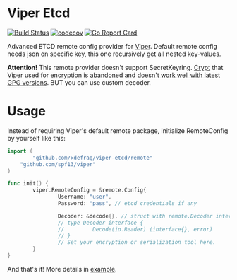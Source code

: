 # Viper Etcd
[![Build Status](https://travis-ci.com/xdefrag/viper-etcd.svg?branch=master)](https://travis-ci.com/xdefrag/viper-etcd)
[![codecov](https://codecov.io/gh/xdefrag/viper-etcd/branch/master/graph/badge.svg)](https://codecov.io/gh/xdefrag/viper-etcd)
[![Go Report Card](https://goreportcard.com/badge/github.com/xdefrag/viper-etcd)](https://goreportcard.com/report/github.com/xdefrag/viper-etcd)

Advanced ETCD remote config provider for [Viper](https://github.com/spf13/viper). Default remote config needs json on specific key, this one recursively get all nested key-values.

**Attention!** This remote provider doesn't support SecretKeyring. [Crypt](https://github.com/xordataexchange/crypt) that Viper used for encryption is [abandoned](https://github.com/xordataexchange/crypt/issues/23) and [doesn't work well with latest GPG versions](https://github.com/xordataexchange/crypt/issues/12). BUT you can use custom decoder.

# Usage

Instead of requiring Viper's default remote package, initialize RemoteConfig by yourself like this:
```go
import (
        "github.com/xdefrag/viper-etcd/remote"
	"github.com/spf13/viper"
)

func init() {
        viper.RemoteConfig = &remote.Config{
                Username: "user",
                Password: "pass", // etcd credentials if any

                Decoder: &decode{}, // struct with remote.Decoder interface: 
                // type Decoder interface {
                //         Decode(io.Reader) (interface{}, error)
                // }
                // Set your encryption or serialization tool here.
        }
}
```
And that's it! More details in [example](https://github.com/xdefrag/viper-etcd/blob/master/example/example.go).
